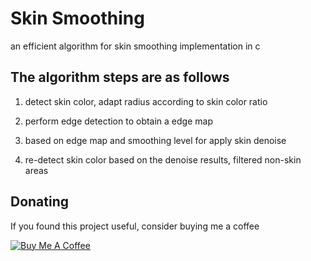 # Skin Smoothing
an efficient algorithm for skin smoothing implementation in c

## The algorithm steps are as follows
1.  detect skin color, adapt radius according to skin color ratio

2.  perform edge detection to obtain a edge map

3.  based on edge map and smoothing level for apply skin denoise

4.  re-detect skin color based on the denoise results, filtered non-skin areas

## Donating
If you found this project useful, consider buying me a coffee

<a href="https://paypal.me/cpuimage/USD5" target="_blank"><img src="https://www.buymeacoffee.com/assets/img/custom_images/black_img.png" alt="Buy Me A Coffee" style="height: auto !important;width: auto !important;" ></a>